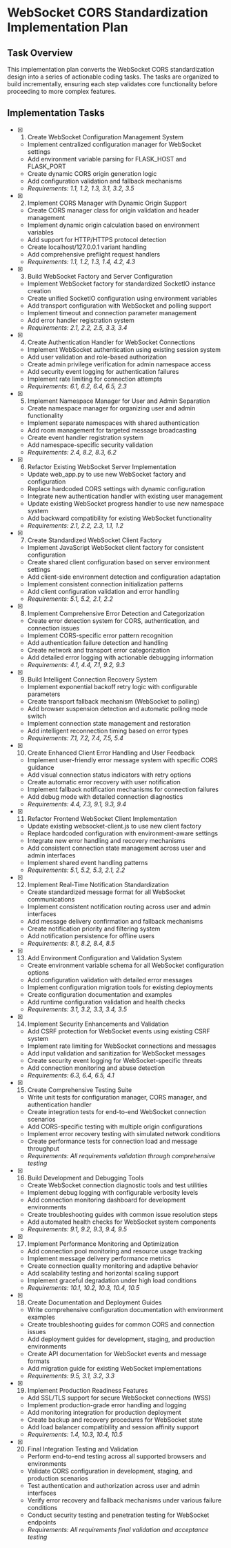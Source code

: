 # WebSocket CORS Standardization Implementation Plan

## Task Overview

This implementation plan converts the WebSocket CORS standardization design into a series of actionable coding tasks. The tasks are organized to build incrementally, ensuring each step validates core functionality before proceeding to more complex features.

## Implementation Tasks

- [x] 1. Create WebSocket Configuration Management System
  - Implement centralized configuration manager for WebSocket settings
  - Add environment variable parsing for FLASK_HOST and FLASK_PORT
  - Create dynamic CORS origin generation logic
  - Add configuration validation and fallback mechanisms
  - _Requirements: 1.1, 1.2, 1.3, 3.1, 3.2, 3.5_

- [x] 2. Implement CORS Manager with Dynamic Origin Support
  - Create CORS manager class for origin validation and header management
  - Implement dynamic origin calculation based on environment variables
  - Add support for HTTP/HTTPS protocol detection
  - Create localhost/127.0.0.1 variant handling
  - Add comprehensive preflight request handlers
  - _Requirements: 1.1, 1.2, 1.3, 1.4, 4.2, 4.3_

- [x] 3. Build WebSocket Factory and Server Configuration
  - Implement WebSocket factory for standardized SocketIO instance creation
  - Create unified SocketIO configuration using environment variables
  - Add transport configuration with WebSocket and polling support
  - Implement timeout and connection parameter management
  - Add error handler registration system
  - _Requirements: 2.1, 2.2, 2.5, 3.3, 3.4_

- [x] 4. Create Authentication Handler for WebSocket Connections
  - Implement WebSocket authentication using existing session system
  - Add user validation and role-based authorization
  - Create admin privilege verification for admin namespace access
  - Add security event logging for authentication failures
  - Implement rate limiting for connection attempts
  - _Requirements: 6.1, 6.2, 6.4, 6.5, 2.3_

- [x] 5. Implement Namespace Manager for User and Admin Separation
  - Create namespace manager for organizing user and admin functionality
  - Implement separate namespaces with shared authentication
  - Add room management for targeted message broadcasting
  - Create event handler registration system
  - Add namespace-specific security validation
  - _Requirements: 2.4, 8.2, 8.3, 6.2_

- [x] 6. Refactor Existing WebSocket Server Implementation
  - Update web_app.py to use new WebSocket factory and configuration
  - Replace hardcoded CORS settings with dynamic configuration
  - Integrate new authentication handler with existing user management
  - Update existing WebSocket progress handler to use new namespace system
  - Add backward compatibility for existing WebSocket functionality
  - _Requirements: 2.1, 2.2, 2.3, 1.1, 1.2_

- [x] 7. Create Standardized WebSocket Client Factory
  - Implement JavaScript WebSocket client factory for consistent configuration
  - Create shared client configuration based on server environment settings
  - Add client-side environment detection and configuration adaptation
  - Implement consistent connection initialization patterns
  - Add client configuration validation and error handling
  - _Requirements: 5.1, 5.2, 2.1, 2.2_

- [x] 8. Implement Comprehensive Error Detection and Categorization
  - Create error detection system for CORS, authentication, and connection issues
  - Implement CORS-specific error pattern recognition
  - Add authentication failure detection and handling
  - Create network and transport error categorization
  - Add detailed error logging with actionable debugging information
  - _Requirements: 4.1, 4.4, 7.1, 9.2, 9.3_

- [x] 9. Build Intelligent Connection Recovery System
  - Implement exponential backoff retry logic with configurable parameters
  - Create transport fallback mechanism (WebSocket to polling)
  - Add browser suspension detection and automatic polling mode switch
  - Implement connection state management and restoration
  - Add intelligent reconnection timing based on error types
  - _Requirements: 7.1, 7.2, 7.4, 7.5, 5.4_

- [x] 10. Create Enhanced Client Error Handling and User Feedback
  - Implement user-friendly error message system with specific CORS guidance
  - Add visual connection status indicators with retry options
  - Create automatic error recovery with user notification
  - Implement fallback notification mechanisms for connection failures
  - Add debug mode with detailed connection diagnostics
  - _Requirements: 4.4, 7.3, 9.1, 9.3, 9.4_

- [x] 11. Refactor Frontend WebSocket Client Implementation
  - Update existing websocket-client.js to use new client factory
  - Replace hardcoded configuration with environment-aware settings
  - Integrate new error handling and recovery mechanisms
  - Add consistent connection state management across user and admin interfaces
  - Implement shared event handling patterns
  - _Requirements: 5.1, 5.2, 5.3, 2.1, 2.2_

- [x] 12. Implement Real-Time Notification Standardization
  - Create standardized message format for all WebSocket communications
  - Implement consistent notification routing across user and admin interfaces
  - Add message delivery confirmation and fallback mechanisms
  - Create notification priority and filtering system
  - Add notification persistence for offline users
  - _Requirements: 8.1, 8.2, 8.4, 8.5_

- [x] 13. Add Environment Configuration and Validation System
  - Create environment variable schema for all WebSocket configuration options
  - Add configuration validation with detailed error messages
  - Implement configuration migration tools for existing deployments
  - Create configuration documentation and examples
  - Add runtime configuration validation and health checks
  - _Requirements: 3.1, 3.2, 3.3, 3.4, 3.5_

- [x] 14. Implement Security Enhancements and Validation
  - Add CSRF protection for WebSocket events using existing CSRF system
  - Implement rate limiting for WebSocket connections and messages
  - Add input validation and sanitization for WebSocket messages
  - Create security event logging for WebSocket-specific threats
  - Add connection monitoring and abuse detection
  - _Requirements: 6.3, 6.4, 6.5, 4.1_

- [x] 15. Create Comprehensive Testing Suite
  - Write unit tests for configuration manager, CORS manager, and authentication handler
  - Create integration tests for end-to-end WebSocket connection scenarios
  - Add CORS-specific testing with multiple origin configurations
  - Implement error recovery testing with simulated network conditions
  - Create performance tests for connection load and message throughput
  - _Requirements: All requirements validation through comprehensive testing_

- [x] 16. Build Development and Debugging Tools
  - Create WebSocket connection diagnostic tools and test utilities
  - Implement debug logging with configurable verbosity levels
  - Add connection monitoring dashboard for development environments
  - Create troubleshooting guides with common issue resolution steps
  - Add automated health checks for WebSocket system components
  - _Requirements: 9.1, 9.2, 9.3, 9.4, 9.5_

- [x] 17. Implement Performance Monitoring and Optimization
  - Add connection pool monitoring and resource usage tracking
  - Implement message delivery performance metrics
  - Create connection quality monitoring and adaptive behavior
  - Add scalability testing and horizontal scaling support
  - Implement graceful degradation under high load conditions
  - _Requirements: 10.1, 10.2, 10.3, 10.4, 10.5_

- [x] 18. Create Documentation and Deployment Guides
  - Write comprehensive configuration documentation with environment examples
  - Create troubleshooting guides for common CORS and connection issues
  - Add deployment guides for development, staging, and production environments
  - Create API documentation for WebSocket events and message formats
  - Add migration guide for existing WebSocket implementations
  - _Requirements: 9.5, 3.1, 3.2, 3.3_

- [x] 19. Implement Production Readiness Features
  - Add SSL/TLS support for secure WebSocket connections (WSS)
  - Implement production-grade error handling and logging
  - Add monitoring integration for production deployment
  - Create backup and recovery procedures for WebSocket state
  - Add load balancer compatibility and session affinity support
  - _Requirements: 1.4, 10.3, 10.4, 10.5_

- [x] 20. Final Integration Testing and Validation
  - Perform end-to-end testing across all supported browsers and environments
  - Validate CORS configuration in development, staging, and production scenarios
  - Test authentication and authorization across user and admin interfaces
  - Verify error recovery and fallback mechanisms under various failure conditions
  - Conduct security testing and penetration testing for WebSocket endpoints
  - _Requirements: All requirements final validation and acceptance testing_
